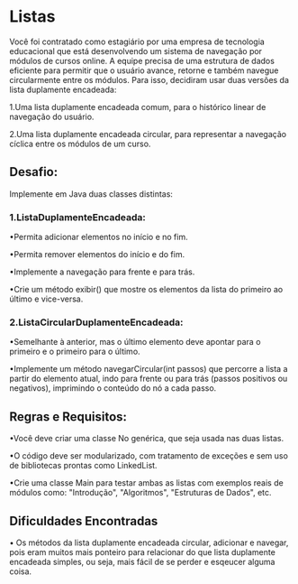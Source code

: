 # Listas
Você foi contratado como estagiário por uma empresa de tecnologia educacional que está desenvolvendo um sistema de navegação por módulos de cursos online. A equipe precisa de uma estrutura de dados eficiente para permitir que o usuário avance, retorne e também navegue circularmente entre os módulos. Para isso, decidiram usar duas versões da lista duplamente encadeada:

1.Uma lista duplamente encadeada comum, para o histórico linear de navegação do usuário.

2.Uma lista duplamente encadeada circular, para representar a navegação cíclica entre os módulos de um curso.

## Desafio:
Implemente em Java duas classes distintas:

### 1.ListaDuplamenteEncadeada:

•Permita adicionar elementos no início e no fim.

•Permita remover elementos do início e do fim.

•Implemente a navegação para frente e para trás.

•Crie um método exibir() que mostre os elementos da lista do primeiro ao último e vice-versa.

### 2.ListaCircularDuplamenteEncadeada:

•Semelhante à anterior, mas o último elemento deve apontar para o primeiro e o primeiro para o último.

•Implemente um método navegarCircular(int passos) que percorre a lista a partir do elemento atual, indo para frente ou para trás (passos positivos ou negativos), imprimindo o conteúdo do nó a cada passo.

## Regras e Requisitos:
•Você deve criar uma classe No<T> genérica, que seja usada nas duas listas.

•O código deve ser modularizado, com tratamento de exceções e sem uso de bibliotecas prontas como LinkedList.

•Crie uma classe Main para testar ambas as listas com exemplos reais de módulos como: "Introdução", "Algoritmos", "Estruturas de Dados", etc.

## Dificuldades Encontradas
• Os métodos da lista duplamente encadeada circular, adicionar e navegar, pois eram muitos mais ponteiro para relacionar do que lista duplamente encadeada simples, ou seja, mais fácil de se perder e esqeucer alguma coisa.
